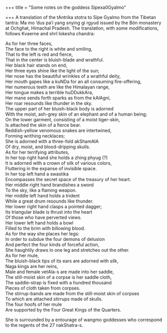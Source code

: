 +++
title = "Some notes on the goddess Sipexa0Gyalmo"

+++
A translation of the tAntrika stotra to Sipe Gyalmo from the Tibetan
tantra: Ma mo ‘dus pa’i yang snying gi rgyud issued by the Bön monastery
at Ochghat, Himachal Pradesh. The translation, with some modifications,
follows Kvaerne and shrI lokesha chandra:

As for her three faces,  
The face to the right is white and smiling,  
That to the left is red and fierce,  
That in the center is bluish-blade and wrathful.  
Her black hair stands on end,  
Her three eyes shine like the light of the sun;  
Her nose has the beautiful wrinkles of a wrathful deity,  
Her mouth gapes like a kuNDa for an all consuming fire-offering,  
Her numerous teeth are like the Himalayan range,  
Her tongue makes a terrible huDDukkAra,  
Her mane sends forth sparks as from the kAlAgni,  
Her roar resounds like thunder in the sky.  
The upper part of her bluish-black body is adorned  
With the moist, ash-grey skin of an elephant and of a human being;  
On the lower garment, consisting of a moist tiger-skin,  
Is attached the skin of a fierce bear.  
Reddish-yellow venomous snakes are intertwined,  
Forming writhing necklaces;  
She is adorned with a three-fold akShamAlA  
Of dry, moist, and blood-dripping skulls.  
As for her terrifying attributes,  
In her top right hand she holds a zhing phyug (?)  
It is adorned with a crown of silk of various colors,  
Fluttering in the expanse of invisible space.  
In her top left hand a swastika  
Encompasses the secret space of the treasury of her heart.  
Her middle right hand brandishes a sword  
To the sky, like a flaming weapon.  
Her middle left hand holds a trident  
While a great drum resounds like thunder.  
Her lower right hand clasps a pointed dagger;  
Its triangular blade is thrust into the heart  
Of those who have perverted views.  
Her lower left hand holds a bowl  
Filled to the brim with billowing blood.  
As for the way she places her legs:  
In order to subdue the four demons of delusion  
And perfect the four kinds of forceful action,  
She haughtily draws in one leg and stretches out the other.  
As for her mule,  
The bluish-black tips of its ears are adorned with silk,  
Naga kings are her reins,  
Male and female vetAla-s are made into her saddle,  
The still-moist skin of a corpse is her saddle cloth,  
The saddle-strap is fixed with a hundred thousand  
Pieces of cloth taken from corpses.  
The stirrup-bands are made from the still-moist skin of corpses  
To which are attached stirrups made of skulls.  
The four hoofs of her mule  
Are supported by the Four Great Kings of the Quarters.

She is surrounded by a entourage of wangmo goddesses who correspond to
the regents of the 27 nakShatra-s.
